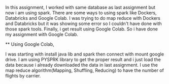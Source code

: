 In this assignment, I worked with same database as last assignment but now i am using spark. 
There are some ways to using spark like Dockers, Databricks and Google Colab. 
I was trying to do map reduce with Dockers and Databricks but it was showing some error so I couldn't have done with those spark tools. Finally, i get result using Google Colab. So i have done my assignment with Google Colab.

** Using Google Colab,

I was starting with install java lib and spark then connect with mount google drive. I am using PYSPRK library to get the proper result and i just load the data because i already downloaded the data in last assignment. 
I use the map reduce algorithm(Mapping, Shuffling, Reducing) to have the number of flights by carrier.
